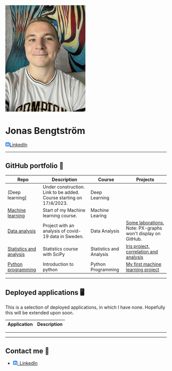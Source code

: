 
<img src="assets/profilbild.png" width="250">



# Jonas Bengtström 

<img src="assets/linkedin-icon.png">[LinkedIn](https://www.linkedin.com/in/jonas-bengtstr%C3%B6m-74108524a)

---

## GitHub portfolio :briefcase:




| Repo                           | Description                        | Course  | Projects |
| ------------------------------ | ---------------------------------- | ------- | -------- |
| [Deep learning]           | Under construction. Link to be added. Course starting on 17/4/2023.              | Deep Learning
| [Machine learning](https://github.com/JonasBE13/machine-learning-jonas-bengtstrom)        | Start of my Machine learning course.|Machine Learing|
| [Data analysis](https://github.com/JonasBE13/Databehandling-Jonas-Bengtstrom)           | Project with an analysis of covid-19 data in Sweden.|Data Analysis|[Some laborations.](https://github.com/JonasBE13/Databehandling-Jonas-Bengtstrom/tree/main/LABB%201) Note: PX-graphs won't display on GitHub.|
| [Statistics and analysis](https://github.com/JonasBE13/Statistics-and-analysis)| Statistics course with SciPy| Statistics and Analysis | [Iris project, correlation and analysis](https://github.com/JonasBE13/Statistics-and-analysis/blob/master/Statistics%20and%20analysis/assignment.ipynb)
| [Python programming](https://github.com/JonasBE13/Python-Jonas-Bengtstrom)    | Introduction to python| Python Programming | [My first machine learning project](https://github.com/JonasBE13/Python-Jonas-Bengtstrom/blob/main/Labb%202/Labb2-FINISHED-SOLUTION.ipynb) |



---

## Deployed applications :desktop_computer:

This is a selection of deployed applications, in which I have none. Hopefully this will be extended upon soon. 

| Application                    | Description                                   |
| ------------------------------ | --------------------------------------------- |

---



---

## Contact me :iphone:

- [![linkedIn icon](assets/linkedIn-icon.png): LinkedIn][linkedin]

[linkedin]: https://www.linkedin.com/in/jonas-bengtstr%C3%B6m-74108524a/
